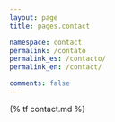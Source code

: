 ```yaml
---
layout: page
title: pages.contact

namespace: contact
permalink: /contato
permalink_es: /contacto/
permalink_en: /contact/

comments: false
---
```


{% tf contact.md %}
